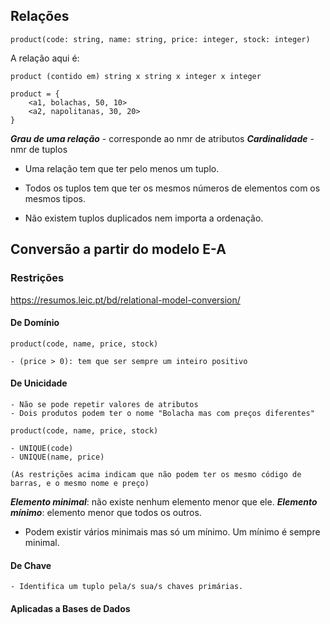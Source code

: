 
## Relações

```
product(code: string, name: string, price: integer, stock: integer)
```

A relação aqui é:

```
product (contido em) string x string x integer x integer
```

```
product = {
	<a1, bolachas, 50, 10>
	<a2, napolitanas, 30, 20>
}
```

___Grau de uma relação___ - corresponde ao nmr de atributos
___Cardinalidade___ - nmr de tuplos

- Uma relação tem que ter pelo menos um tuplo.
- Todos os tuplos tem que ter os mesmos números de elementos com os mesmos tipos.

- Não existem tuplos duplicados nem importa a ordenação.


## Conversão a partir do modelo E-A

### Restrições

https://resumos.leic.pt/bd/relational-model-conversion/

#### De Domínio

```
product(code, name, price, stock)

- (price > 0): tem que ser sempre um inteiro positivo
```

#### De Unicidade

```
- Não se pode repetir valores de atributos
- Dois produtos podem ter o nome "Bolacha mas com preços diferentes"

product(code, name, price, stock)

- UNIQUE(code)
- UNIQUE(name, price)

(As restrições acima indicam que não podem ter os mesmo código de barras, e o mesmo nome e preço)
```


___Elemento minimal___: não existe nenhum elemento menor que ele.
___Elemento mínimo___: elemento menor que todos os outros.

- Podem existir vários minimais mas só um mínimo. Um mínimo é sempre minimal.

#### De Chave

```
- Identifica um tuplo pela/s sua/s chaves primárias.
```

#### Aplicadas a Bases de Dados

